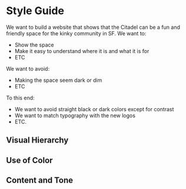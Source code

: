 # Style Guide

We want to build a website that shows that the Citadel can be a fun and friendly space for the kinky community in SF. We want to:

 - Show the space
 - Make it easy to understand where it is and what it is for
 - ETC
 
We want to avoid:

 - Making the space seem dark or dim
 - ETC
 
To this end:

 - We want to avoid straight black or dark colors except for contrast
 - We want to match typography with the new logos
 - ETC.
 
## Visual Hierarchy

## Use of Color

## Content and Tone
